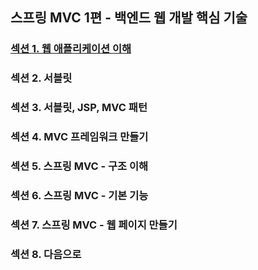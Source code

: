 ## 스프링 MVC 1편 - 백엔드 웹 개발 핵심 기술

### <a href="섹션 1. 웹 애플리케이션 이해.md">섹션 1. 웹 애플리케이션 이해</a>

### 섹션 2. 서블릿

### 섹션 3. 서블릿, JSP, MVC 패턴

### 섹션 4. MVC 프레임워크 만들기

### 섹션 5. 스프링 MVC - 구조 이해

### 섹션 6. 스프링 MVC - 기본 기능

### 섹션 7. 스프링 MVC - 웹 페이지 만들기

### 섹션 8. 다음으로
